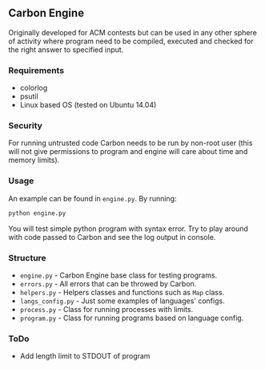 ## Carbon Engine
Originally developed for ACM contests but can be used in any other sphere of activity where program need to be compiled, executed and checked for the right answer to specified input.

### Requirements
* colorlog
* psutil
* Linux based OS (tested on Ubuntu 14.04)

### Security
For running untrusted code Carbon needs to be run by non-root user (this will not give permissions to program and engine will care about time and memory limits).

### Usage
An example can be found in `engine.py`. By running:
```bash
python engine.py
```
You will test simple python program with syntax error. Try to play around with code passed to Carbon and see the log output in console.

### Structure
* `engine.py` - Carbon Engine base class for testing programs.
* `errors.py` - All errors that can be throwed by Carbon.
* `helpers.py` - Helpers classes and functions such as `Map` class.
* `langs_config.py` - Just some examples of languages' configs.
* `process.py` - Class for running processes with limits.
* `program.py` - Class for running programs based on language config.

### ToDo
* Add length limit to STDOUT of program